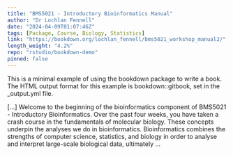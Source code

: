 ```yaml
---
title: "BMS5021 - Introductory Bioinformatics Manual"
author: "Dr Lochlan Fennell"
date: "2024-04-09T01:07:46Z"
tags: [Package, Course, Biology, Statistics]
link: "https://bookdown.org/lochlan_fennell/bms5021_workshop_manual2/"
length_weight: "4.2%"
repo: "rstudio/bookdown-demo"
pinned: false
---
```


<p>This is a minimal example of using the bookdown package to write a book.
The HTML output format for this example is bookdown::gitbook,
set in the _output.yml file.</p> [...] Welcome to the beginning of the bioinformatics component of BMS5021 - Introductory Bioinformatics. Over the past four weeks, you have taken a crash course in the fundamentals of molecular biology. These concepts underpin the analyses we do in bioinformatics. Bioinformatics combines the strengths of computer science, statistics, and biology in order to analyse and interpret large-scale biological data, ultimately ...
